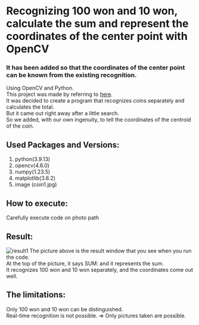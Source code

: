 # Recognizing 100 won and 10 won, calculate the sum and represent the coordinates of the center point with OpenCV 

### It has been added so that the coordinates of the center point can be known from the existing recognition.
Using OpenCV and Python.\
This project was made by referring to [here](https://deep-learning-study.tistory.com/214).\
It was decided to create a program that recognizes coins separately and calculates the total.\
But it came out right away after a little search.\
So we added, with our own ingenuity, to tell the coordinates of the centroid of the coin.
## Used Packages and Versions:
1. python(3.9.13)
2. opencv(4.6.0)
3. numpy(1.23.5)
4. matplotlib(3.6.2)
5. image (coin1.jpg)

## How to execute:
Carefully execute code on photo path

## Result:
![result1](https://user-images.githubusercontent.com/112920105/207075277-1ea9719d-a266-4a5e-a24a-f65a344a496c.png)
The picture above is the result window that you see when you run the code.\
At the top of the picture, it says SUM: and it represents the sum.\
It recognizes 100 won and 10 won separately, and the coordinates come out well.

## The limitations:
Only 100 won and 10 won can be distinguished.\
Real-time recognition is not possible. => Only pictures taken are possible.


